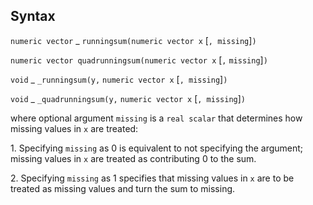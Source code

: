 ## Syntax

`numeric vector`<span class="nowrap"> _
`runningsum(numeric vector x` \[`, missing`\]`)`

`numeric vector quadrunningsum(numeric vector x` \[`,`
`missing`\]`)`

`void`<span class="nowrap"> _ `_runningsum(y,`
`numeric vector x` \[`, missing`\]`)`

`void`<span class="nowrap"> _ `_quadrunningsum(y,`
`numeric vector x` \[`, missing`\]`)`

where optional argument `missing` is a `real scalar` that determines how
missing values in `x` are treated:

1\. Specifying `missing` as 0 is equivalent to not specifying the
argument; missing values in `x` are treated as contributing 0 to the
sum.

2\. Specifying `missing` as 1 specifies that missing values in `x` are
to be treated as missing values and turn the sum to missing.
